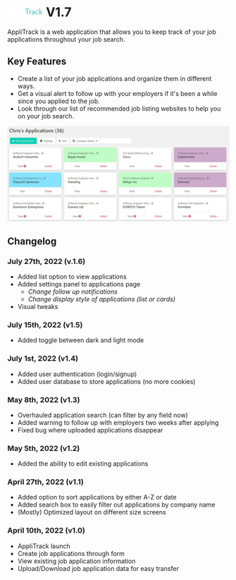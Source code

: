 # ![AppliTrack](dist/images/logo.png) V1.7

AppliTrack is a web application that allows you to keep track of your job applications throughout your job search.

## Key Features

- Create a list of your job applications and organize them in different ways.
- Get a visual alert to follow up with your employers if it's been a while since you applied to the job.
- Look through our list of recommended job listing websites to help you on your job search.

![applications screenshot](dist/images/readmeimgs/screenshot1.jpg)

## Changelog

### July 27th, 2022 (v.1.6)

- Added list option to view applications
- Added settings panel to applications page
  - _Change follow up notifications_
  - _Change display style of applications (list or cards)_
- Visual tweaks

### July 15th, 2022 (v1.5)

- Added toggle between dark and light mode

### July 1st, 2022 (v1.4)

- Added user authentication (login/signup)
- Added user database to store applications (no more cookies)

### May 8th, 2022 (v1.3)

- Overhauled application search (can filter by any field now)
- Added warning to follow up with employers two weeks after applying
- Fixed bug where uploaded applications disappear

### May 5th, 2022 (v1.2)

- Added the ability to edit existing applications

### April 27th, 2022 (v1.1)

- Added option to sort applications by either A-Z or date
- Added search box to easily filter out applications by company name
- (Mostly) Optimized layout on different size screens

### April 10th, 2022 (v1.0)

- AppliTrack launch
- Create job applications through form
- View existing job application information
- Upload/Download job application data for easy transfer
